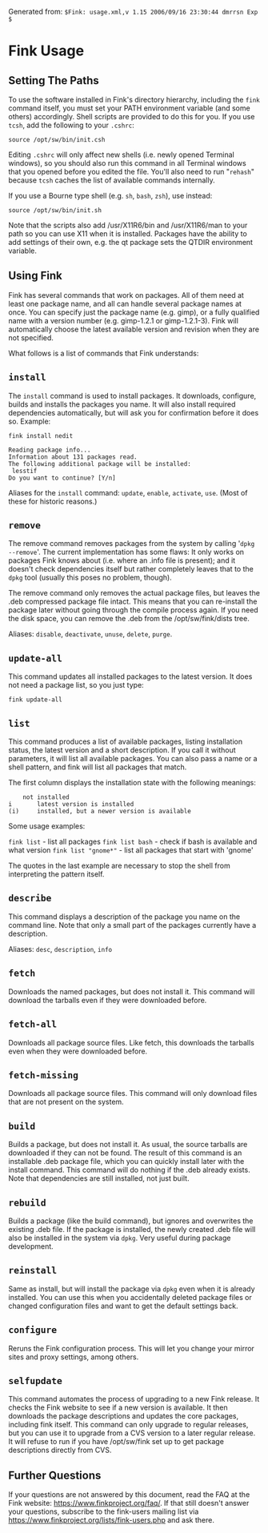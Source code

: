 Generated from: `$Fink: usage.xml,v 1.15 2006/09/16 23:30:44 dmrrsn Exp $`

Fink Usage
============

Setting The Paths
-------------------
To use the software installed in Fink's directory hierarchy, including the `fink` command itself, you must set your PATH environment variable (and some others) accordingly. Shell scripts are provided to do this for you. If you use `tcsh`, add the following to your `.cshrc`:

    source /opt/sw/bin/init.csh

Editing `.cshrc` will only affect new shells (i.e. newly opened Terminal windows), so you should also run this command in all Terminal windows that you opened before you edited the file. You'll also need to run "`rehash`" because `tcsh` caches the list of available commands internally.

If you use a Bourne type shell (e.g. `sh`, `bash`, `zsh`), use instead:

    source /opt/sw/bin/init.sh

Note that the scripts also add /usr/X11R6/bin and /usr/X11R6/man to your path so you can use X11 when it is installed. Packages have the ability to add settings of their own, e.g. the qt package sets the QTDIR environment variable.


Using Fink
------------
Fink has several commands that work on packages. All of them need at least one package name, and all can handle several package names at once. You can specify just the package name (e.g. gimp), or a fully qualified name with a version number (e.g. gimp-1.2.1 or gimp-1.2.1-3). Fink will automatically choose the latest available version and revision when they are not specified.

What follows is a list of commands that Fink understands:


`install`
---------
The `install` command is used to install packages. It downloads, configure, builds and installs the packages you name. It will also install required dependencies automatically, but will ask you for confirmation before it does so. Example:

    fink install nedit

    Reading package info...
    Information about 131 packages read.
    The following additional package will be installed:
     lesstif
    Do you want to continue? [Y/n]

Aliases for the `install` command: `update`, `enable`, `activate`, `use`. (Most of these for historic reasons.)


`remove`
--------
The remove command removes packages from the system by calling '`dpkg --remove`'. The current implementation has some flaws: It only works on packages Fink knows about (i.e. where an .info file is present); and it doesn't check dependencies itself but rather completely leaves that to the `dpkg` tool (usually this poses no problem, though).

The remove command only removes the actual package files, but leaves the .deb compressed package file intact. This means that you can re-install the package later without going through the compile process again. If you need the disk space, you can remove the .deb from the /opt/sw/fink/dists tree.

Aliases: `disable`, `deactivate`, `unuse`, `delete`, `purge`.


`update-all`
------------
This command updates all installed packages to the latest version. It does not need a package list, so you just type:

    fink update-all


`list`
------
This command produces a list of available packages, listing installation status, the latest version and a short description. If you call it without parameters, it will list all available packages. You can also pass a name or a shell pattern, and fink will list all packages that match.

The first column displays the installation state with the following meanings:

   		not installed
   	i   	latest version is installed
   	(i)  	installed, but a newer version is available

Some usage examples:

   `fink list`            - list all packages
   `fink list bash`       - check if bash is available and what version
   `fink list "gnome*"`   - list all packages that start with 'gnome'

The quotes in the last example are necessary to stop the shell from interpreting the pattern itself.


`describe`
----------
This command displays a description of the package you name on the command line. Note that only a small part of the packages currently have a description.

Aliases: `desc`, `description`, `info`


`fetch`
-------
Downloads the named packages, but does not install it. This command will download the tarballs even if they were downloaded before.


`fetch-all`
-----------
Downloads all package source files. Like fetch, this downloads the tarballs even when they were downloaded before.


`fetch-missing`
---------------
Downloads all package source files. This command will only download files that are not present on the system.


`build`
-------
Builds a package, but does not install it. As usual, the source tarballs are downloaded if they can not be found. The result of this command is an installable .deb package file, which you can quickly install later with the install command. This command will do nothing if the .deb already exists. Note that dependencies are still installed, not just built.


`rebuild`
---------
Builds a package (like the build command), but ignores and overwrites the existing .deb file. If the package is installed, the newly created .deb file will also be installed in the system via `dpkg`. Very useful during package development.


`reinstall`
-----------
Same as install, but will install the package via `dpkg` even when it is already installed. You can use this when you accidentally deleted package files or changed configuration files and want to get the default settings back.


`configure`
-----------
Reruns the Fink configuration process. This will let you change your mirror sites and proxy settings, among others.


`selfupdate`
------------
This command automates the process of upgrading to a new Fink release. It checks the Fink website to see if a new version is available. It then downloads the package descriptions and updates the core packages, including fink itself. This command can only upgrade to regular releases, but you can use it to upgrade from a CVS version to a later regular release. It will refuse to run if you have /opt/sw/fink set up to get package descriptions directly from CVS.


 Further Questions
-------------------
If your questions are not answered by this document, read the FAQ at the Fink website: <https://www.finkproject.org/faq/>. If that still doesn't answer your questions, subscribe to the fink-users mailing list via <https://www.finkproject.org/lists/fink-users.php> and ask there.

